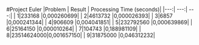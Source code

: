#Project Euler
|Problem | Result | Processing Time (seconds)|
|---:| ---:| ---:|
| 1|233168    |0,000260699|
| 2|4613732   |0,000026393|
| 3|6857      |0,000241344|
| 4|906609    |0,004041851|
| 5|232792560 |0,000639869|
| 6|25164150  |0,000010264|
| 7|104743    |0,188981109|
| 8|23514624000|0,001657150|
| 9|31875000  |0,046312232|
